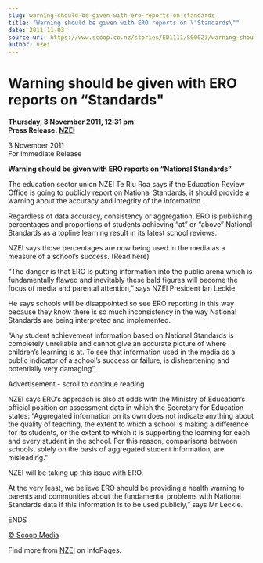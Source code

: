 ```yaml
---
slug: warning-should-be-given-with-ero-reports-on-standards
title: "Warning should be given with ERO reports on \"Standards\""
date: 2011-11-03
source-url: https://www.scoop.co.nz/stories/ED1111/S00023/warning-should-be-given-with-ero-reports-on-standards.htm
author: nzei
---
```

Warning should be given with ERO reports on “Standards"
=======================================================

**Thursday, 3 November 2011, 12:31 pm**  
**Press Release: [NZEI](https://info.scoop.co.nz/NZEI)**

  
3 November 2011  
For Immediate Release

**Warning should be given with ERO reports on “National Standards”**

The education sector union NZEI Te Riu Roa says if the Education Review Office is going to publicly report on National Standards, it should provide a warning about the accuracy and integrity of the information.

Regardless of data accuracy, consistency or aggregation, ERO is publishing percentages and proportions of students achieving “at” or “above” National Standards as a topline learning result in its latest school reviews.

NZEI says those percentages are now being used in the media as a measure of a school’s success. (Read here)

“The danger is that ERO is putting information into the public arena which is fundamentally flawed and inevitably these bald figures will become the focus of media and parental attention,” says NZEI President Ian Leckie.

He says schools will be disappointed so see ERO reporting in this way because they know there is so much inconsistency in the way National Standards are being interpreted and implemented.

“Any student achievement information based on National Standards is completely unreliable and cannot give an accurate picture of where children’s learning is at. To see that information used in the media as a public indicator of a school’s success or failure, is disheartening and potentially very damaging”.

Advertisement - scroll to continue reading





NZEI says ERO’s approach is also at odds with the Ministry of Education’s official position on assessment data in which the Secretary for Education states: “Aggregated information on its own does not indicate anything about the quality of teaching, the extent to which a school is making a difference for its students, or the extent to which it is supporting the learning for each and every student in the school. For this reason, comparisons between schools, solely on the basis of aggregated student information, are misleading.”

NZEI will be taking up this issue with ERO.

At the very least, we believe ERO should be providing a health warning to parents and communities about the fundamental problems with National Standards data if this information is to be used publicly,” says Mr Leckie.

  
ENDS  

[© Scoop Media](http://www.scoop.co.nz/about/terms.html)

Find more from [NZEI](https://info.scoop.co.nz/NZEI) on InfoPages.